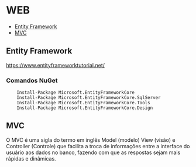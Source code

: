 # WEB

* [Entity Framework](#entity-framework)
* [MVC](#mvc)

## Entity Framework

https://www.entityframeworktutorial.net/


### Comandos NuGet

```NuGet
	Install-Package Microsoft.EntityFrameworkCore
	Install-Package Microsoft.EntityFrameworkCore.SqlServer
	Install-Package Microsoft.EntityFrameworkCore.Tools
	Install-Package Microsoft.EntityFrameworkCore.Design
```

## MVC

O MVC é uma sigla do termo em inglês Model (modelo) View (visão) e Controller (Controle) que facilita a troca de informações entre a interface do usuário aos dados no banco, fazendo com que as respostas sejam mais rápidas e dinâmicas.
